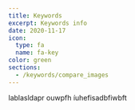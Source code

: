 ```yaml
---
title: Keywords
excerpt: Keywords info
date: 2020-11-17
icon:
  type: fa
  name: fa-key
color: green
sections:
  - /keywords/compare_images
---
```

 lablasldapr ouwpfh íuhefisadbfiwbft